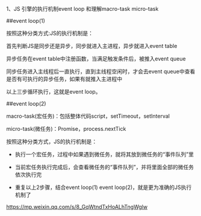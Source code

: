 1、JS 引擎的执行机制event loop 和理解macro-task micro-task

##event loop(1)

按照这种分类方式:JS的执行机制是：

首先判断JS是同步还是异步，同步就进入主进程，异步就进入event table

异步任务在event table中注册函数，当满足触发条件后，被推入event queue

同步任务进入主线程后一直执行，直到主线程空闲时，才会去event queue中查看是否有可执行的异步任务，如果有就推入主进程中

以上三步循环执行，这就是event loop。

##event loop(2)

macro-task(宏任务)：包括整体代码script，setTimeout，setInterval

micro-task(微任务)：Promise，process.nextTick

按照这种分类方式，JS的执行机制是：

- 执行一个宏任务，过程中如果遇到微任务，就将其放到微任务的“事件队列”里

- 当前宏任务执行完成后，会查看微任务的“事件队列”，并将里面全部的微任务依次执行完

- 重复以上2步骤，结合event loop(1) event loop(2)，就是更为准确的JS执行机制了

https://mp.weixin.qq.com/s/8_GqWtndTxHoALhTngWglw
